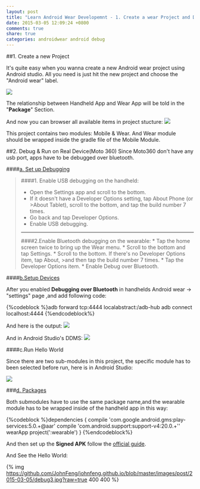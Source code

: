 ```yaml
---
layout: post
title: "Learn Android Wear Developemnt - 1. Create a wear Project and Debug on Real Devices"
date: 2015-03-05 12:09:24 +0800
comments: true
share: true
categories: androidwear android debug 
---
```


##1. Create a new Project

It's quite easy when you wanna create a new Android wear project using Android studio. All you need is just hit the new project and choose the "Android wear" label.

![](https://github.com/JohnFeng/johnfeng.github.io/blob/master/images/post/2015-03-05/creat.png?raw=true) 

The relationship between Handheld App and Wear App will be told in the "**Package**" Section.

And now you can browser all available items in project stucture:
![](https://github.com/JohnFeng/johnfeng.github.io/blob/master/images/post/2015-03-05/create1.png?raw=true)

This project contains two modules: Mobile & Wear. And Wear module should be wrapped inside the gradle file of the Mobile Module.

<!--more-->

##2. Debug & Run on Real Device(Moto 360)
Since Moto360 don't have any usb port, apps have to be  debugged over bluetooth.

####[a.  Set up Debugging](https://developer.android.com/training/wearables/apps/bt-debugging.html#SetupDevices)
>####1. Enable USB debugging on the handheld:
>* Open the Settings app and scroll to the bottom.
>* If it doesn't have a Developer Options setting, tap About Phone (or >About Tablet), scroll to the bottom, and tap the build number 7 times.
>* Go back and tap Developer Options.
>* Enable USB debugging.
><hr>
>####2.Enable Bluetooth debugging on the wearable:
>* Tap the home screen twice to bring up the Wear menu.
>* Scroll to the bottom and tap Settings.
>* Scroll to the bottom. If there's no Developer Options item, tap About, >and then tap the build number 7 times.
>* Tap the Developer Options item.
>* Enable Debug over Bluetooth.

####[b.Setup Devices](https://developer.android.com/training/wearables/apps/bt-debugging.html#SetupDevices)

After you enabled **Debugging over Bluetooth** in handhelds Android wear -> "settings" page ,and add following code:

{%codeblock %}adb forward tcp:4444 localabstract:/adb-hub
adb connect localhost:4444
{%endcodeblock%}

And here is the output:
![](https://github.com/JohnFeng/johnfeng.github.io/blob/master/images/post/2015-03-05/debug.png?raw=true) 

And in Android Studio's DDMS:
![](https://github.com/JohnFeng/johnfeng.github.io/blob/master/images/post/2015-03-05/debug1.png?raw=true)

####c.Run Hello World

Since  there are two sub-modules in this project, the specific module has to been selected before run, here is in Android Studio:

![](https://github.com/JohnFeng/johnfeng.github.io/blob/master/images/post/2015-03-05/debug2.png?raw=true)

###[d. Packages](https://developer.android.com/training/wearables/apps/packaging.html)

Both submodules have to use the same package name,and the wearable module has to be wrapped inside of the handheld app in this way:

{%codeblock %}dependencies {
   compile 'com.google.android.gms:play-services:5.0.+@aar'
   compile 'com.android.support:support-v4:20.0.+''
   wearApp project(':wearable')
}
{%endcodeblock%}

And then set up the **Signed APK** follow the [official guide](https://developer.android.com/training/wearables/apps/packaging.html).

And See the Hello World:

{% img https://github.com/JohnFeng/johnfeng.github.io/blob/master/images/post/2015-03-05/debug3.jpg?raw=true 400 400 %}